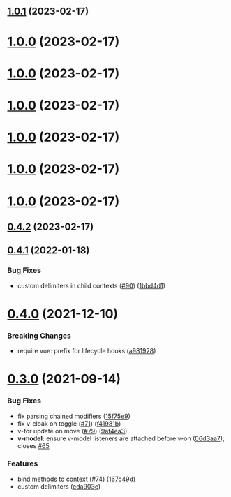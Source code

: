 ## [1.0.1](https://github.com/wusaby-rush/power-vue/compare/v0.4.1...v1.0.1) (2023-02-17)



# [1.0.0](https://github.com/wusaby-rush/power-vue/compare/v0.4.1...v1.0.0) (2023-02-17)



# [1.0.0](https://github.com/wusaby-rush/super-vue/compare/v0.4.1...v1.0.0) (2023-02-17)



# [1.0.0](https://github.com/wusaby-rush/super-vue/compare/v0.4.1...v1.0.0) (2023-02-17)



# [1.0.0](https://github.com/wusaby-rush/super-vue/compare/v0.4.1...v1.0.0) (2023-02-17)



# [1.0.0](https://github.com/wusaby-rush/super-vue/compare/v0.4.1...v1.0.0) (2023-02-17)



# [1.0.0](https://github.com/wusaby-rush/super-vue/compare/v0.4.1...v1.0.0) (2023-02-17)



## [0.4.2](https://github.com/wusaby-rush/super-vue/compare/v0.4.1...v0.4.2) (2023-02-17)



## [0.4.1](https://github.com/vuejs/petite-vue/compare/v0.4.0...v0.4.1) (2022-01-18)

### Bug Fixes

- custom delimiters in child contexts ([#90](https://github.com/vuejs/petite-vue/issues/90)) ([1bbd4d1](https://github.com/vuejs/petite-vue/commit/1bbd4d1c00c6c19f2ee6740e728fb274101fc6c9))

# [0.4.0](https://github.com/vuejs/petite-vue/compare/v0.3.0...v0.4.0) (2021-12-10)

### Breaking Changes

- require vue: prefix for lifecycle hooks ([a981928](https://github.com/vuejs/petite-vue/commit/a9819283f8504a9c2d0cea4d9d122028eba2d10d))

# [0.3.0](https://github.com/vuejs/petite-vue/compare/v0.2.3...v0.3.0) (2021-09-14)

### Bug Fixes

- fix parsing chained modifiers ([15f75e9](https://github.com/vuejs/petite-vue/commit/15f75e94db3ce1d3630d7ffc10e2db4748d94f3e))
- fix v-cloak on toggle ([#71](https://github.com/vuejs/petite-vue/issues/71)) ([f41981b](https://github.com/vuejs/petite-vue/commit/f41981b32ae4832e58223f55c209fd112dfbede7))
- v-for update on move ([#79](https://github.com/vuejs/petite-vue/issues/79)) ([9af4ea3](https://github.com/vuejs/petite-vue/commit/9af4ea35957053665e586556f7ffb90b9077db26))
- **v-model:** ensure v-model listeners are attached before v-on ([06d3aa7](https://github.com/vuejs/petite-vue/commit/06d3aa79b066410fe4e270b1a9dad65cb8d3fb97)), closes [#65](https://github.com/vuejs/petite-vue/issues/65)

### Features

- bind methods to context ([#74](https://github.com/vuejs/petite-vue/issues/74)) ([167c49d](https://github.com/vuejs/petite-vue/commit/167c49d6940c6f35c6002093d8807ac0e835dcea))
- custom delimiters ([eda903c](https://github.com/vuejs/petite-vue/commit/eda903c0a93fe048219b74b0a44064c87b553ad4))
